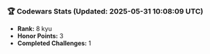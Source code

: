 ### 🏆 Codewars Stats (Updated: 2025-05-31 10:08:09 UTC)

- **Rank:** 8 kyu
- **Honor Points:** 3
- **Completed Challenges:** 1
